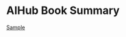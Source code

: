 # AIHub Book Summary
 
[Sample](../sample/aihub_book.txt)
 
<!-- MARKDOWN-AUTO-DOCS:START (CODE:src=../../../ekorpkit/resources/corpora/aihub_book.yaml) --> 
<!-- MARKDOWN-AUTO-DOCS:END -->
